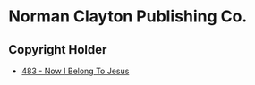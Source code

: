 # Norman Clayton Publishing Co.

## Copyright Holder

- [483 - Now I Belong To Jesus](/hymns/483.md)

